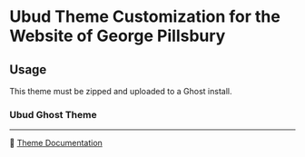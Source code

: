 # Ubud Theme Customization for the Website of George Pillsbury

## Usage

This theme must be zipped and uploaded to a Ghost install. 

### Ubud Ghost Theme

* * *

📄 [Theme Documentation](https://aspirethemes.com/docs/ubud)